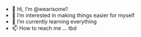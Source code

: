 - 👋 Hi, I’m @wearisome1
- 👀 I’m interested in making things easier for myself
- 🌱 I’m currently learning everything
- 📫 How to reach me ... tbd

<!---
wearisome1/wearisome1 is a ✨ special ✨ repository because its `README.md` (this file) appears on your GitHub profile.
You can click the Preview link to take a look at your changes.
--->
